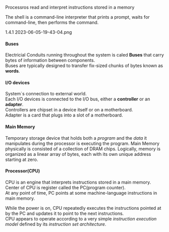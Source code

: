 Processros read and interpret instructions stored in a memory

The shell is a command-line interpreter that prints a prompt, waits for command-line, then performs the command. 


1.4.1
2023-06-05-19-43-04.png

#### Buses
Electricial Conduits running throughout the system is caled **Buses** that carry bytes of information between components.  
Buses are typically designed to transfer fix-sized chunks of bytes known as **words**.  

#### I/O devices
System`s connection to external world.  
Each I/O devices is connected to the I/O bus, either a **controller** or an **adapter**.  
Controllers are chipset in a device itself or on a motherboard.  
Adapter is a card that plugs into a slot of a motherboard.

#### Main Memory
Temporary storage device that holds both a *program* and the *data* it manipulates during the processor is executing the program.
Main Memory physically is consisted of a collection of DRAM chips. Logically, memory is organized as a linear array of bytes, each with its own unique address starting at zero.

#### Processor(CPU)
CPU is an engine that interprets instructions stored in a main memory. Center of CPU is register called the PC(program counter).  
At any point of time, PC points at some machine-language instructions in main memory.  

While the power is on, CPU repeatedly executes the instructions pointed at by the PC and updates it to point to the next instructions.  
CPU appears to operate according to a very simple *instruction execution model* defined by its *instruction set architecture*. 
